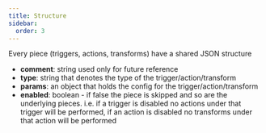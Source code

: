 ```yaml
---
title: Structure
sidebar:
  order: 3
---
```

Every piece (triggers, actions, transforms) have a shared JSON structure
- **comment**: string used only for future reference
- **type**: string that denotes the type of the trigger/action/transform
- **params**: an object that holds the config for the trigger/action/transform
- **enabled**: boolean - if false the piece is skipped and so are the underlying pieces. i.e. if a trigger is disabled no actions under that trigger will be performed, if an action is disabled no transforms under that action will be performed